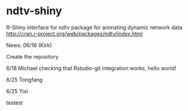 ndtv-shiny
==========

R-Shiny interface for ndtv package for animating dynamic network data http://cran.r-project.org/web/packages/ndtv/index.html


News: 06/16 (Kirk)

Create the repository

6/18 Michael checking that Rstudio-git integration works, hello world!

6/25 Tongfang

6/25 Yixi


testest